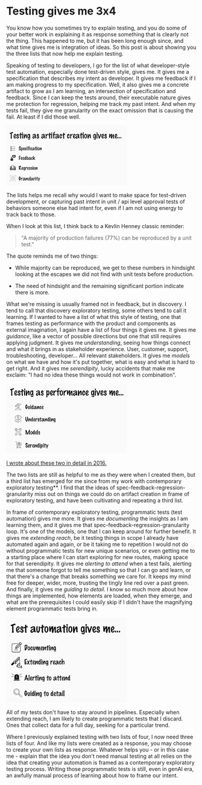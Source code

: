 # Testing gives me 3x4

You know how you sometimes try to explain testing, and you do some of your better work in explaining it as response something that is clearly not the thing. This happened to me, but it has been long enough since, and what time gives me is integration of ideas. So this post is about showing you the three lists that now help me explain testing.

Speaking of testing to developers, I go for the list of what developer-style test automation, especially done test-driven style, gives me. It gives me a specification that describes my intent as developer. It gives me feedback if I am making progress to my specification. Well, it also gives me a concrete artifact to grow as I am learning, an intersection of specification and feedback. Since I can keep the tests around, their executable nature gives me protection for regression, helping me track my past intent. And when my tests fail, they give me granularity on the exact omission that is causing the fail. At least if I did those well.

![Testing as artifact creation](./artifact-creation.png)

The lists helps me recall why would I want to make space for test-driven development, or capturing past intent in unit / api level approval tests of behaviors someone else had intent for, even if I am not using energy to track back to those.

When I look at this list, I think back to a Kevlin Henney classic reminder:

> "A majority of production failures (77%) can be reproduced by a unit test."  

The quote reminds me of two things:

* While majority can be reproduced, we get to these numbers in hindsight looking at the escapes we did not find with unit tests before production.

* The need of hindsight and the remaining significant portion indicate there is more.

What we're missing is usually framed not in feedback, but in discovery. I tend to call that discovery exploratory testing, some others tend to call it learning. If I wanted to have a list of what this style of testing, one that frames testing as performance with the product and components as external imagination, I again have a list of four things it gives me. It gives me *guidance*, like a vector of possible directions but one that still requires applying judgment. It gives me *understanding*, seeing how things connect and what it brings in as stakeholder experience. User, customer, support, troubleshooting, developer... All relevant stakeholders. It gives me *models* on what we have and how it's put together, what is easy and what is hard to get right. And it gives me *serendipity*, lucky accidents that make me exclaim: "I had no idea these things would not work in combination".

![Testing as performance](./performance.png)

[I wrote about these two in detail in 2016.](https://www.ministryoftesting.com/articles/exploratory-testing-an-api)

The two lists are still as helpful to me as they were when I created them, but a third list has emerged for me since from my work with contemporary exploratory testing**. I find that the ideas of spec-feedback-regression-granularity miss out on things we could do on artifact creation in frame of exploratory testing, and have been cultivating and repeating a third list.

In frame of contemporary exploratory testing, programmatic tests (test automation) gives me more. It gives me *documenting* the insights as I am learning them, and it gives me that spec-feedback-regression-granularity loop. It's one of the models, one that I can keep around for further benefit. It gives me *extending reach*, be it testing things in scope I already have automated again and again, or be it taking me to repetition I would not do without programmatic tests for new unique scenarios, or even getting me to a starting place where I can start exploring for new routes, making space for that serendipity. It gives me *alerting to attend* when a test fails, alerting me that someone forgot to tell me something so that I can go and learn, or that there's a change that breaks something we care for. It keeps my mind free for deeper, wider, more, trusting the tingly line red over a past green. And finally, it gives me *guiding to detail*. I know so much more about how things are implemented, how elements are loaded, when they emerge, and what are the prerequisites I could easily skip if I didn't have the magnifying element programmatic tests bring in.

![Test automation](./automation.png)

All of my tests don't have to stay around in pipelines. Especially when extending reach, I am likely to create programmatic tests that I discard. Ones that collect data for a full day, seeking for a particular trend.

Where I previously explained testing with two lists of four, I now need three lists of four. And like my lists were created as a response, you may choose to create your own lists as response. Whatever helps you - or in this case me - explain that the idea you don't need manual testing at all relies on the idea that creating your automation is framed as a contemporary exploratory testing process. Writing those programmatic tests is still, even in genAI era, an awfully manual process of learning about how to frame our intent.
